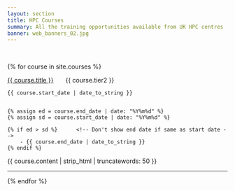 ```yaml
---
layout: section
title: HPC Courses
summary: All the training opportunities available from UK HPC centres
banner: web_banners_02.jpg
---
```





<p>&nbsp;</p>


{% for course in site.courses %}
<div class="course-area">
  <a href="{{ course.url | prepend: site.baseurl }}" class="coursehead">{{ course.title }}</a> &nbsp; &nbsp; &nbsp;
  {{ course.tier2 }}

  <p class="course-date">

    {{ course.start_date | date_to_string }} 


	{% assign ed = course.end_date | date: "%Y%m%d" %}
	{% assign sd = course.start_date | date: "%Y%m%d" %}
	
	{% if ed > sd %}      <!-- Don't show end date if same as start date -->
	    - {{ course.end_date | date_to_string }}
	{% endif %}

  </p>  
        


  <p>
    {{ course.content | strip_html | truncatewords: 50 }}
  </p>


  <p>
    <hr/>
  </p>
</div>
{% endfor %}




